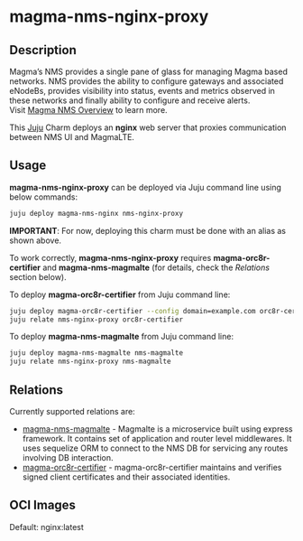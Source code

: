 # magma-nms-nginx-proxy

## Description

Magma’s NMS provides a single pane of glass for managing Magma based networks. NMS provides the
ability to configure gateways and associated eNodeBs, provides visibility into status, events and
metrics observed in these networks and finally ability to configure and receive alerts.
<br>
Visit [Magma NMS Overview](https://docs.magmacore.org/docs/nms/nms_arch_overview) to learn more.

This [Juju](https://juju.is/) Charm deploys an **nginx** web server that proxies communication
between NMS UI and MagmaLTE.<br>

## Usage

**magma-nms-nginx-proxy** can be deployed via Juju command line using below commands:

```bash
juju deploy magma-nms-nginx nms-nginx-proxy
```

**IMPORTANT**: For now, deploying this charm must be done with an alias as shown above.

To work correctly, **magma-nms-nginx-proxy** requires **magma-orc8r-certifier** and 
**magma-nms-magmalte** (for details, check the _Relations_ section below).

To deploy **magma-orc8r-certifier** from Juju command line:

```bash
juju deploy magma-orc8r-certifier --config domain=example.com orc8r-certifier
juju relate nms-nginx-proxy orc8r-certifier
```

To deploy **magma-nms-magmalte** from Juju command line:

```bash
juju deploy magma-nms-magmalte nms-magmalte
juju relate nms-nginx-proxy nms-magmalte
```

## Relations

Currently supported relations are:

- [magma-nms-magmalte](https://github.com/canonical/charmed-magma/tree/main/orchestrator-bundle/nms-magmalte-operator) - Magmalte is
  a microservice built using express framework. It contains set of application and router level
  middlewares. It uses sequelize ORM to connect to the NMS DB for servicing any routes involving DB
  interaction.
- [magma-orc8r-certifier](https://github.com/canonical/charmed-magma/tree/main/orchestrator-bundle/orc8r-certifier-operator) -
  magma-orc8r-certifier maintains and verifies signed client certificates and their associated
  identities.

## OCI Images

Default: nginx:latest

